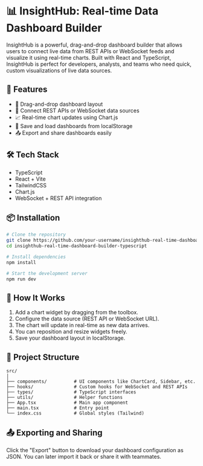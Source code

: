 # 📊 InsightHub: Real-time Data Dashboard Builder

InsightHub is a powerful, drag-and-drop dashboard builder that allows users to connect live data from REST APIs or WebSocket feeds and visualize it using real-time charts. Built with React and TypeScript, InsightHub is perfect for developers, analysts, and teams who need quick, custom visualizations of live data sources.

## 🚀 Features

- 🧩 Drag-and-drop dashboard layout
- 🔌 Connect REST APIs or WebSocket data sources
- 📈 Real-time chart updates using Chart.js
- 💾 Save and load dashboards from localStorage
- 📤 Export and share dashboards easily

## 🛠️ Tech Stack

- TypeScript
- React + Vite
- TailwindCSS
- Chart.js
- WebSocket + REST API integration

## 📦 Installation

```bash
# Clone the repository
git clone https://github.com/your-username/insighthub-real-time-dashboard-builder-typescript.git
cd insighthub-real-time-dashboard-builder-typescript

# Install dependencies
npm install

# Start the development server
npm run dev
```

## 🧠 How It Works

1. Add a chart widget by dragging from the toolbox.
2. Configure the data source (REST API or WebSocket URL).
3. The chart will update in real-time as new data arrives.
4. You can reposition and resize widgets freely.
5. Save your dashboard layout in localStorage.

## 📁 Project Structure

```
src/
│
├── components/          # UI components like ChartCard, Sidebar, etc.
├── hooks/               # Custom hooks for WebSocket and REST APIs
├── types/               # TypeScript interfaces
├── utils/               # Helper functions
├── App.tsx              # Main app component
├── main.tsx             # Entry point
└── index.css            # Global styles (Tailwind)
```

## 📤 Exporting and Sharing

Click the "Export" button to download your dashboard configuration as JSON. You can later import it back or share it with teammates.
